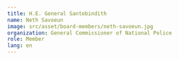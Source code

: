 ```yaml
---
title: H.E. General Santebindith
name: Neth Savoeun
image: src/asset/board-members/neth-savoeun.jpg
organization: General Commissioner of National Police
role: Member
lang: en
---
```

